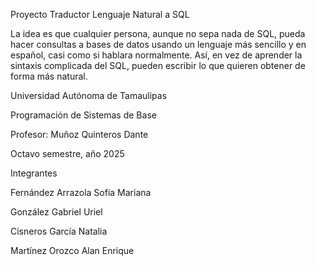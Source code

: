 Proyecto Traductor Lenguaje Natural a SQL

La idea es que cualquier persona, aunque no sepa nada de SQL, pueda hacer consultas a bases de datos usando un lenguaje más sencillo y en español, casi como si hablara normalmente. Así, en vez de aprender la sintaxis complicada del SQL, pueden escribir lo que quieren obtener de forma más natural.

Universidad Autónoma de Tamaulipas

Programación de Sistemas de Base

Profesor: Muñoz Quinteros Dante

Octavo semestre, año 2025

Integrantes

Fernández Arrazola Sofía Mariana

González Gabriel Uriel

Cisneros García Natalia

Martínez Orozco Alan Enrique
